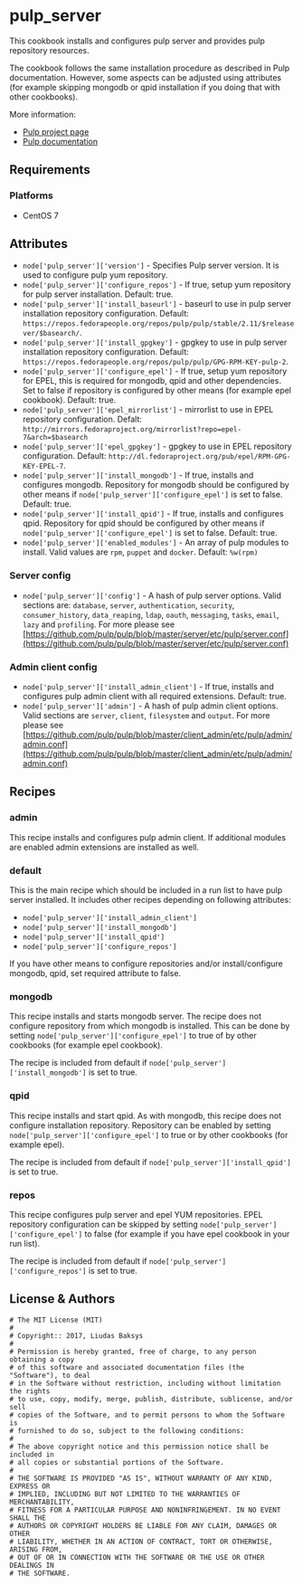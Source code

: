 # pulp_server

This cookbook installs and configures pulp server and provides pulp repository
resources.

The cookbook follows the same installation procedure as described in Pulp documentation. However, some aspects can be adjusted using attributes (for example skipping mongodb or qpid installation if you doing that with other cookbooks).

More information:
- [Pulp project page](http://pulpproject.org/)
- [Pulp documentation](https://docs.pulpproject.org/user-guide)

## Requirements

### Platforms

- CentOS 7

## Attributes

- `node['pulp_server']['version']` - Specifies Pulp server version. It is used to configure pulp yum repository.
- `node['pulp_server']['configure_repos']` - If true, setup yum repository for pulp server installation. Default: true.
- `node['pulp_server']['install_baseurl']` - baseurl to use in pulp server installation repository configuration. Default: `https://repos.fedorapeople.org/repos/pulp/pulp/stable/2.11/$releasever/$basearch/`.
- `node['pulp_server']['install_gpgkey']` - gpgkey to use in pulp server installation repository configuration. Default: `https://repos.fedorapeople.org/repos/pulp/pulp/GPG-RPM-KEY-pulp-2`.
- `node['pulp_server']['configure_epel']` - If true, setup yum repository for EPEL, this is required for mongodb, qpid and other dependencies. Set to false if repository is configured by other means (for example epel cookbook). Default: true.
- `node['pulp_server']['epel_mirrorlist']` - mirrorlist to use in EPEL repository configuration. Defalt: `http://mirrors.fedoraproject.org/mirrorlist?repo=epel-7&arch=$basearch`
- `node['pulp_server']['epel_gpgkey']` - gpgkey to use in EPEL repository configuration. Default: `http://dl.fedoraproject.org/pub/epel/RPM-GPG-KEY-EPEL-7`.
- `node['pulp_server']['install_mongodb']` - If true, installs and configures mongodb. Repository for mongodb should be configured by other means if `node['pulp_server']['configure_epel']` is set to false. Default: true.
- `node['pulp_server']['install_qpid']` - If true, installs and configures qpid. Repository for qpid should be configured by other means if `node['pulp_server']['configure_epel']` is set to false. Default: true.
- `node['pulp_server']['enabled_modules']` - An array of pulp modules to install. Valid values are `rpm`, `puppet` and `docker`. Default: `%w(rpm)`

### Server config

- `node['pulp_server']['config']` - A hash of pulp server options. Valid sections are: `database`, `server`, `authentication`, `security`, `consumer_history`, `data_reaping`, `ldap`, `oauth`, `messaging`, `tasks`, `email`, `lazy` and `profiling`. For more please see [https://github.com/pulp/pulp/blob/master/server/etc/pulp/server.conf](https://github.com/pulp/pulp/blob/master/server/etc/pulp/server.conf)

### Admin client config

- `node['pulp_server']['install_admin_client']` - If true, installs and configures pulp admin client with all required extensions. Default: true.
- `node['pulp_server']['admin']` - A hash of pulp admin client options. Valid sections are `server`, `client`, `filesystem` and `output`. For more please see [https://github.com/pulp/pulp/blob/master/client_admin/etc/pulp/admin/admin.conf](https://github.com/pulp/pulp/blob/master/client_admin/etc/pulp/admin/admin.conf)

## Recipes

### admin

This recipe installs and configures pulp admin client. If additional modules are enabled admin extensions are installed as well.

### default

This is the main recipe which should be included in a run list to have pulp server installed. It includes other recipes depending on following attributes:

- `node['pulp_server']['install_admin_client']`
- `node['pulp_server']['install_mongodb']`
- `node['pulp_server']['install_qpid']`
- `node['pulp_server']['configure_repos']`

If you have other means to configure repositories and/or install/configure mongodb, qpid, set required attribute to false.

### mongodb

This recipe installs and starts mongodb server. The recipe does not configure repository from which mongodb is installed. This can be done by setting `node['pulp_server']['configure_epel']` to true of by other cookbooks (for example epel cookbook).

The recipe is included from default if `node['pulp_server']['install_mongodb']` is set to true.

### qpid

This recipe installs and start qpid. As with mongodb, this recipe does not configure installation repository. Repository can be enabled by setting `node['pulp_server']['configure_epel']` to true or by other cookbooks (for example epel).

The recipe is included from default if `node['pulp_server']['install_qpid']` is set to true.

### repos

This recipe configures pulp server and epel YUM repositories. EPEL repository configuration can be skipped by setting `node['pulp_server']['configure_epel']` to false (for example if you have epel cookbook in your run list).

The recipe is included from default if `node['pulp_server']['configure_repos']` is set to true.

## License & Authors
```
# The MIT License (MIT)
#
# Copyright:: 2017, Liudas Baksys
#
# Permission is hereby granted, free of charge, to any person obtaining a copy
# of this software and associated documentation files (the "Software"), to deal
# in the Software without restriction, including without limitation the rights
# to use, copy, modify, merge, publish, distribute, sublicense, and/or sell
# copies of the Software, and to permit persons to whom the Software is
# furnished to do so, subject to the following conditions:
#
# The above copyright notice and this permission notice shall be included in
# all copies or substantial portions of the Software.
#
# THE SOFTWARE IS PROVIDED "AS IS", WITHOUT WARRANTY OF ANY KIND, EXPRESS OR
# IMPLIED, INCLUDING BUT NOT LIMITED TO THE WARRANTIES OF MERCHANTABILITY,
# FITNESS FOR A PARTICULAR PURPOSE AND NONINFRINGEMENT. IN NO EVENT SHALL THE
# AUTHORS OR COPYRIGHT HOLDERS BE LIABLE FOR ANY CLAIM, DAMAGES OR OTHER
# LIABILITY, WHETHER IN AN ACTION OF CONTRACT, TORT OR OTHERWISE, ARISING FROM,
# OUT OF OR IN CONNECTION WITH THE SOFTWARE OR THE USE OR OTHER DEALINGS IN
# THE SOFTWARE.
```
